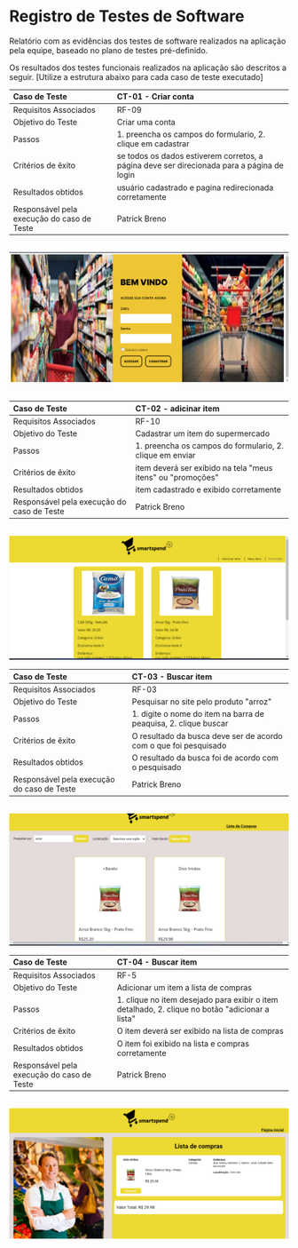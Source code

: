 # Registro de Testes de Software

Relatório com as evidências dos testes de software realizados na aplicação pela equipe, baseado no plano de testes pré-definido.

Os resultados dos testes funcionais realizados na aplicação são descritos a seguir. [Utilize a estrutura abaixo para cada caso de teste executado]
<br>

|Caso de Teste    | CT-01 - Criar conta |
|:---|:---|
| Requisitos Associados | RF-09 |
| Objetivo do Teste | Criar uma conta |
| Passos | 1. preencha os campos do formulario, 2. clique em cadastrar |
| Critérios de êxito | se todos os dados estiverem corretos, a página deve ser direcionada para a página de login  |
| Resultados obtidos | usuário cadastrado e pagina redirecionada corretamente  |
| Responsável pela execução do caso de Teste | Patrick Breno |

<br>
<img src="img/printTestes/teste-criar-conta.png" alt="resultado teste">
<br>
<br>

|Caso de Teste    | CT-02 - adicinar item |
|:---|:---|
| Requisitos Associados | RF-10 |
| Objetivo do Teste | Cadastrar um item do supermercado |
| Passos | 1. preencha os campos do formulario, 2. clique em enviar |
| Critérios de êxito | item deverá ser exibido na tela "meus itens" ou "promoções"  |
| Resultados obtidos | item cadastrado e exibido corretamente  |
| Responsável pela execução do caso de Teste | Patrick Breno |

<br>
<img src="img/printTestes/teste-cadastro-item.png" alt="resultado teste">
<br>

|Caso de Teste    | CT-03 - Buscar item |
|:---|:---|
| Requisitos Associados | RF-03    |
| Objetivo do Teste | Pesquisar no site pelo produto "arroz" |
| Passos | 1. digite o nome do item na barra de peaquisa, 2. clique buscar |
| Critérios de êxito | O resultado da busca deve ser de acordo com o que foi pesquisado  |
| Resultados obtidos | O resultado da busca foi de acordo com o pesquisado  |
| Responsável pela execução do caso de Teste | Patrick Breno |

<br>
<img src="img/printTestes/teste-busca.png" alt="resultado teste">
<br>

|Caso de Teste    | CT-04 - Buscar item |
|:---|:---|
| Requisitos Associados | RF-5    |
| Objetivo do Teste | Adicionar um item a lista de compras |
| Passos | 1. clique no item desejado para exibir o item detalhado, 2. clique no botão "adicionar a lista" |
| Critérios de êxito | O item deverá ser exibido na lista de compras |
| Resultados obtidos | O item foi exibido na lista e compras corretamente  |
| Responsável pela execução do caso de Teste | Patrick Breno |

<br>
<img src="img/printTestes/teste-lista-compras.png" alt="resultado teste">
<br>
